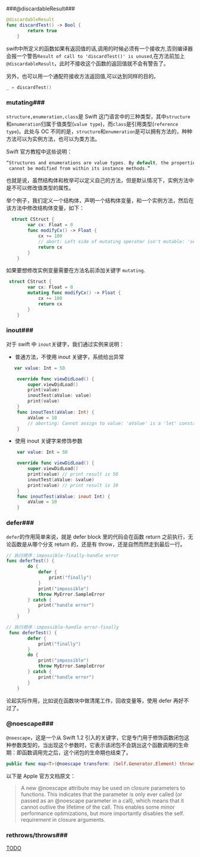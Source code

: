 ###@discardableResult###

```swift
@discardableResult
func discardTest() -> Bool {
        return true
    }
```

swift中所定义的函数如果有返回值的话,调用的时候必须有一个接收方,否则编译器会报一个警告```Result of call to 'discardTest()' is unused```,在方法前加上 ```@discardableResult```，此时不接收这个函数的返回值就不会有警告了。

另外，也可以用一个通配符接收方法返回值,可以达到同样的目的。

```swift
_ = discardTest()
```

### mutating###

`structure,enumeration,class`是 Swift 这门语言中的三种类型，其中`structure`和`enumeration`归属于值类型(`value type`)，而`class`是引用类型(`reference type`)。此处与 OC 不同的是，`structure`和`enumeration`是可以拥有方法的，种种方法可以为实例方法，也可以为类方法。

Swift 官方教程中这些说明：

```swift
“Structures and enumerations are value types. By default, the properties of a value type  
 cannot be modified from within its instance methods.”
```

也就是说，虽然结构体和枚举可以定义自己的方法，但是默认情况下，实例方法中是不可以修改值类型的属性。

举个例子，我们定义一个结构体，声明一个结构体变量，和一个实例方法，然后在该方法中修改结构体变量，如下：

```swift
  struct CStruct {
        var cx: Float = 0
        func modifyCx() -> Float {
            cx += 100
            // abort: Left side of mutating operator isn't mutable: 'self' is immutable
            return cx
        }
    }
```

如果要想修改实例变量需要在方法名前添加关键字 `mutating`.

```swift
 struct CStruct {
        var cx: Float = 0
        mutating func modifyCx() -> Float {
            cx += 100
            return cx
        }
    }
```

### inout###

对于 swift 中 `inout`关键字，我们通过实例来说明：

* 普通方法，不使用 inout 关键字，系统给出异常

```swift
   var value: Int = 50

    override func viewDidLoad() {
        super.viewDidLoad()
        print(value)
        inoutTest(aValue: value)
        print(value)
    }
    func inoutTest(aValue: Int) {
        aValue = 10
        // aborting: Cannot assign to value: 'aValue' is a 'let' constant
    }
```

* 使用 inout 关键字来修饰参数

```swift
    var value: Int = 50

    override func viewDidLoad() {
        super.viewDidLoad()
        print(value) // print result is 50
        inoutTest(aValue: &value)
        print(value) // print result is 10
    }
    func inoutTest(aValue: inout Int) {
        aValue = 10
    }
```

### defer###

`defer`的作用简单来说，就是 defer block 里的代码会在函数 return 之前执行，无论函数是从哪个分支 return 的，还是有 throw，还是自然而然走到最后一行。

```swift
// 执行顺序：impossible-finally-handle error
func deferTest() {
        do {
            defer {
                print("finally")
            }
            print("impossible")
            throw MyError.SampleError
        } catch {
            print("handle error")
        }
    }

// 执行顺序：impossible-handle error-finally
 func deferTest() {
        defer {
            print("finally")
        }
        do {
            print("impossible")
            throw MyError.SampleError
        } catch {
            print("handle error")
        }
    }
```

论起实际作用，比如说在函数块中做清尾工作，回收变量等，使用 defer 再好不过了。

### @noescape###

`@noescape`，这是一个从 Swift 1.2 引入的关键字，它是专门用于修饰函数闭包这种参数类型的，当出现这个参数时，它表示该闭包不会跳出这个函数调用的生命期：即函数调用完之后，这个闭包的生命期也结束了。

```swift
public func map<T>(@noescape transform: (Self.Generator.Element) throws -> T) rethrows -> [T]
```

以下是 Apple 官方文档原文：

>A new @noescape attribute may be used on closure parameters to functions. This indicates that the parameter is only ever called (or passed as an @noescape parameter in a call), which means that it cannot outlive the lifetime of the call. This enables some minor performance optimizations, but more importantly disables the self. requirement in closure arguments.

### rethrows/throws###

[TODO](https://www.jianshu.com/p/802ff8969952)

